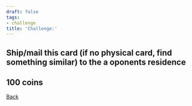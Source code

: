 ```yaml
---
draft: false
tags:
- challenge
title: 'Challenge:'
---
```

## Ship/mail this card (if no physical card, find something similar) to the a oponents residence
## 100 coins
[Back](/jetlag) 
